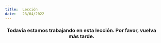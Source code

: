 ```yaml
---
title:  Lección
date:   23/04/2022
---
```


### <center>Todavía estamos trabajando en esta lección. Por favor, vuelva más tarde.</center>